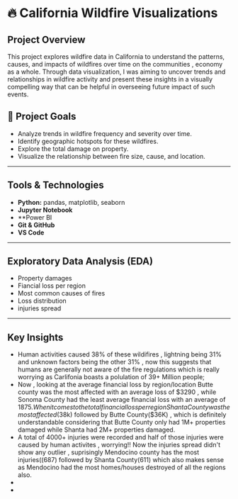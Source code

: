 # 🔥 California Wildfire Visualizations

##  Project Overview
This project explores wildfire data in California to understand the patterns, causes, and impacts of wildfires over time on the communities , economy as a whole. Through data visualization, I was aiming to uncover trends and relationships in wildfire activity and present these insights in a visually compelling way that can be helpful in overseeing future impact of such events.


## 🎯 Project Goals
- Analyze trends in wildfire frequency and severity over time.
- Identify geographic hotspots for these wildfires.
- Explore the total damage on property.
- Visualize the relationship between fire size, cause, and location.

---

##  Tools & Technologies
- **Python:** pandas, matplotlib, seaborn
- **Jupyter Notebook**
- **Power BI 
- **Git & GitHub**
- **VS Code**
---

##  Exploratory Data Analysis (EDA)
- Property damages
- Fiancial loss per region
- Most common causes of fires 
- Loss distribution
- injuries spread
  
---

##  Key Insights
- Human activities caused 38% of these wildifires , lightning being 31% and unknown factors being the other 31% , now this suggests that humans are generally not aware of the fire regulations which is really worrying as Carlifonia boasts a polulation of 39+ Million people;
- Now , looking at the average financial loss by region/location Butte county was the most affected with an average loss of $3290 , while Sonoma County had the least average  financial loss with an average of $1875. When it comes to the total financial loss per region Shanta County was the most affected($38k) followed by Butte County($36K) , which is definitely understandable considering that Butte County only had 1M+ properties damaged while Shanta had 2M+ properties damaged.
- A total of 4000+ injuries were recorded and half of those injuries were caused by human activites , worrying!! Now the injuries spread didn't show any outlier  , suprisingly Mendocino county has the most injuries((687) followed by Shanta County(611) which also makes sense as Mendocino had the most homes/houses destroyed of all the regions also.
- 
- 

